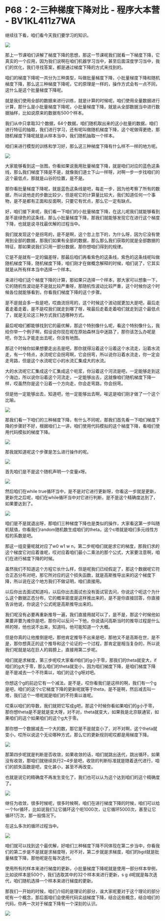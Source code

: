 # P68：2-三种梯度下降对比 - 程序大本营 - BV1KL411z7WA

继续往下看，咱们看今天我们要学习的知识。

![](img/cdea6fdfa4301e315f597dd0c6ac0709_1.png)

那上一节课咱们讲解了梯度下降的思想，那这一节课呢我们就看一下梯度下降，它真实的一个应用，因为我们说啊在咱们机器学习当中，甚至后面深度学习当中，我们的优化，我们寻找答案，都是通过梯度下降的方式来找到的。

咱们的梯度下降呢一共分为三种类型，叫做批量梯度下降，小批量梯度下降和随机梯度下降，那么这三种梯度下降呢，它的原理是一样的，操作方式会有一点不同，这什么是这个批量梯度下降呢。

就是我们使用全部的数据来进行训练，就是计算的时候呢，咱们使用全量数据进行计算，那什么是小批量梯度下降呢，小批量梯度下降，就是从全部数据当中进行数据抽样，比如说原来的数据有500个样本。

我们从中只拿取32个数据，64个数据，咱们随机取出来的这小批量的数据，咱们进行特征的抽取，我们进行学习，还有呢叫做随机梯度下降，这个呢做得更绝，那随机梯度下降呢就是从样本当中，我们随机抽取一个样本。

咱们来进行模型的训练和学习好，那么这三种梯度下降有什么样不一样的地方呢。

![](img/cdea6fdfa4301e315f597dd0c6ac0709_3.png)

大家能够看到这一张图，你看如果说我用批量梯度下降，就是咱们对应的蓝色这条线，那么我们梯度下降是不是，就像我们道士下山一样呀，对啊一步一步找咱们的这个最低点，那就是山谷的位置，是不是。

那你看批量梯度下降呢，就是蓝色这条线是吧，每走一步，因为他考察了所有的数据，所以说他走的步数比较少，但是呢它的计算量比较大，我们知道任何一个事物，是不是都有正面和反面啊，只要它有优点，那么它一定有缺点。

好，咱们接下来呢，我们看一下咱们的小批量梯度下降，在这儿呢我们就能够看到是不是绿色的这条线，那么小批量梯度下降，那我们就能够发现它在进行这个梯度下降，也就是说寻找最优解的过程当中。

我们就发现这个是拐弯的，是不是啊，这个忽上忽下的，为什么呀，因为它没有使用到全部的数据，那我们如果有全部的数据，那么那么我们获取的就是全部数据的特征，那如果说我们只用一部分数据，那你想咱们得到的规律。

它是不是就有一定的偏差呀，那最后咱们再看紫色的这条线，紫色的这条线呢叫做随机梯度下降，随机梯度下降，咱们刚才在做概念解释的时候，咱们说了，它其实就是从所有样本当中选择一个样本。

来进行咱们这个梯度下降的计算，那如果只选择一个样本，那大家可以想象一下，它的随机性波动是不是就比较严重呀，那随机性波动比较严重，这个时候你这个时候各位就能够看到，你看我们梯度下降的这个步骤。

是不是就会多一些是吧，哎曲流拐弯的，这个时候这个波动就更加大是吧，最后走着走着走着，是不是哎我们就走到哪了呀，唉最后走着走着咱们就走到这个最低点了，就是无论这三种方式我们选哪种方式。

最后呢咱们都能够找到它的最优解，那这个特别像什么呢，看这个特别像什么，我给你举一个例子啊，假设说你现在呢在原始森林当中迷路了，那你该怎么办呢是吧，你怎么才能走出去呢，你没有地图。

那这个时候你如果想要走出去是吧，那你就得沿着这个沿着这个水流走，沿着水流走，有一个特点，水流呢它会拐弯啊，它会拐弯，所以说你沿着水流走，你一定会走弯路，但是这个水流呢它小的水流汇集成大的水流。

大的水流呢它汇集成这个汇集成这个呃浆，你沿着这个河流是吧，一定能够走到这个海边，所以说你沿着这个河流走，一定能够出去，这就像咱们随机梯度下降一样，哎虽然你是这个沿着一个方向走，你会走弯路，你会拐弯。

但是他一定能够出去，知道吧，他一定能够出去啊，唉这是咱们刚才做了一个这个比喻。

![](img/cdea6fdfa4301e315f597dd0c6ac0709_5.png)

那我们看一下咱们的三种梯度下降，有什么不同呢，那我们首先看一下咱们梯度下降的步骤好不好，根据咱们上一讲，咱们使用代码模拟的这个梯度下降，看咱们使用代码模拟的梯度下降。



![](img/cdea6fdfa4301e315f597dd0c6ac0709_7.png)

那我就知道呢这个步骤是怎么进行操作的呢。

![](img/cdea6fdfa4301e315f597dd0c6ac0709_9.png)

首先咱们是不是这个随机声明一个变量x呀。

![](img/cdea6fdfa4301e315f597dd0c6ac0709_11.png)

然后咱们在while true循环当中，是不是对它进行更新呀，你看这一步就是更新，更新完之后呢，咱们在while循环当中对它进行判断，是不是这个精确度达到了，如果要达到了。



![](img/cdea6fdfa4301e315f597dd0c6ac0709_13.png)

咱们是不是就退出呀，那咱们三种梯度下降也是类似的操作，大家看这第一步叫随机赋值，你看我们random随机数生成咱们的theta，这个c塔就是咱们多元线性方程的系数是吧。

那这一组变量呢就对应了w0 w1 w n，第二步呢咱们就是求它的梯度，那我们求的这个梯度它对应着谁呢，哎对应着咱们最小二乘法的那个公式，大家要注意啊，咱们在进行梯度下降的时候。

虽然我们不知道这个方程它长什么样，但是呢我们已经假定了，那这个数据呢它符合正态分布对吧，那它所对应的这个损失函数，就是高斯推导出来的这个梯度下降，所以说在这个地方我们不做证明，咱们直接用。

以后你出去面试知道吗，以后你出去面试也没有面试官去问，你说这个呃这个为什么这个数据正态分布，它的概率密度是这样推出来的，是不是你直接回答，你直接告诉他说，你说这个公式呢是高斯推导出来的。

我们呢没有必要再重新推导一遍，我们直接用就可以了，是不是，那这个时候他如果要非要为难你是吧，那你可以反问一下他，你说请问高斯当时的推导过程是什么样的呀，他也说不出来，知道吗，他可能知道一个大概。

但是你真的让他推倒是吧，那他肯定推导不出来是吧，那他又不是高斯在世，是不是，那你想真正的这个推导和这个论证的一个过程，那肯定是相当复杂的，所以说我们呢就是站在巨人的肩膀上，直接用第二步呢。

咱们就是求梯度，第三步呢哎大家看if咱们的g小于零，那我们的theta就变大，if咱们的g大于零，那么咱们的theta就变小，因为咱们梯度下降，是咱们梯度下降是不是减去一个不符乘以，咱们的这个g呀对吧。

你想这个g的前边它有一个减法，是不是，哎你看我们是这样的啊，我们有一个g是吧，咱们的这个c它梯度下降的更新呢就等于theta，是不是啊，然后减去叫一塔，我们这个一塔呢就是咱们的不符乘以谁呢。

哎乘以咱们的导数，我们就把它写成g吧，那这个时候你看如果咱们的g小于零，那你想theta是不是就是变大呀，对不对，theta就变大，如果我是北京联通官，如果咱们的这个如果咱们的这个g大于零。

那你想一个数据减去一个大的数，那它是不是就变小了，对不对啊，这个theta就变小，哎所以说这个无论哪种方式，那么它的更新规则呢哎都是用梯度下降。



![](img/cdea6fdfa4301e315f597dd0c6ac0709_15.png)

那第四步呢就是判断是否收敛，如果收敛的话，咱们就跳出迭代，跳出循环，如果没有收敛，那咱们就继续执行2~4步是吧，收敛的判断标准就是随着迭代进行，咱们的损失函数是吧，变化甚小，甚至不再改变。

也就是说它的精确度不再发生变化了，我们也可以认为这个达到咱们的这个精确度了。

![](img/cdea6fdfa4301e315f597dd0c6ac0709_17.png)

继任为收敛，很多时候呢，很多时候啊，咱们在进行梯度下降的时候，咱们可以给一个for循环，比如说我们让它循环这个呃1000次，让它循环5000次，甚至让它循环1万次，那一般情况下。

在这么多次的循环过程当中。

![](img/cdea6fdfa4301e315f597dd0c6ac0709_19.png)

咱们就可以找到这个最优解，好咱们三种梯度下降不同体现在第二步当中，你看我们的第二步是不是就是求梯度呀，对不对，第二步就是求梯度，咱们的bgd就是批量梯度下降，那他呢是在每次迭代。

使用所有的样本来进行梯度的更新，小批量梯度下降呢就是使用一部分样本举例，比如说样本是500个，我们选取其中的32个样本来进行更新，s g d呢就是每次迭代，咱们随机选择一个样本来进行梯度的更新。

那我们一开始的时候，咱们介绍的是理论的部分，诶大家呢要对于这个理论的部分呢有一个概念，那后面咱们会使用代码实战梯度下降，结合这些概念，结合咱们的代码，你再一次对于梯度下降有一个深刻的认识。



![](img/cdea6fdfa4301e315f597dd0c6ac0709_21.png)